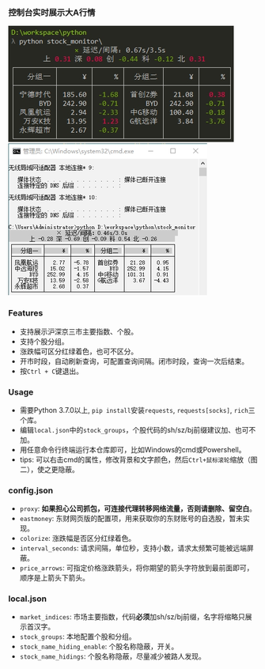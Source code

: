 ### 控制台实时展示大A行情
![screenshot](./screenshot.png)
![screenshot_2](./screenshot_2.png)

### Features
- 支持展示沪深京三市主要指数、个股。
- 支持个股分组。
- 涨跌幅可区分红绿着色，也可不区分。
- 开市时段，自动刷新查询，可配置查询间隔。闭市时段，查询一次后结束。
- 按`Ctrl + C`键退出。

### Usage
- 需要Python 3.7.0以上, `pip install`安装`requests`, `requests[socks]`, `rich`三个库。
- 编辑`local.json`中的`stock_groups`，个股代码的sh/sz/bj前缀建议加、也可不加。
- 用任意命令行终端运行本仓库即可，比如Windows的cmd或Powershell。
- tips: 可以右击cmd的属性，修改背景和文字颜色，然后`Ctrl+鼠标滚轮`缩放（图二），使之更隐蔽。

### config.json 
- `proxy`: **如果担心公司抓包，可连接代理转移网络流量，否则请删除、留空白**。
- `eastmoney`: 东财网页版的配置项，用来获取你的东财账号的自选股，暂未实现。
- `colorize`: 涨跌幅是否区分红绿着色。
- `interval_seconds`: 请求间隔，单位秒，支持小数，请求太频繁可能被远端屏蔽。
- `price_arrows`: 可指定价格涨跌箭头，将你期望的箭头字符放到最前面即可，顺序是上箭头下箭头。

### local.json
- `market_indices`: 市场主要指数，代码**必须**加sh/sz/bj前缀，名字将缩略只展示首汉字。
- `stock_groups`: 本地配置个股和分组。
- `stock_name_hiding_enable`: 个股名称隐蔽，开关。
- `stock_name_hidings`: 个股名称隐蔽，尽量减少被路人发现。